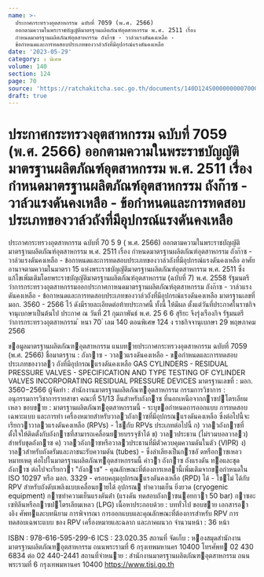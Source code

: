 ```yaml
---
name: >-
  ประกาศกระทรวงอุตสาหกรรม ฉบับที่ 7059 (พ.ศ. 2566)
  ออกตามความในพระราชบัญญัติมาตรฐานผลิตภัณฑ์อุตสาหกรรม พ.ศ. 2511 เรื่อง
  กำหนดมาตรฐานผลิตภัณฑ์อุตสาหกรรม ถังก๊าซ - วาล์วแรงดันคงเหลือ -
  ข้อกำหนดและการทดสอบประเภทของวาล์วถังที่มีอุปกรณ์แรงดันคงเหลือ
date: '2023-05-29'
category: ง พิเศษ
volume: 140
section: 124
page: 70
source: 'https://ratchakitcha.soc.go.th/documents/140D124S0000000007000.pdf'
draft: true
---
```


# ประกาศกระทรวงอุตสาหกรรม ฉบับที่ 7059 (พ.ศ. 2566) ออกตามความในพระราชบัญญัติมาตรฐานผลิตภัณฑ์อุตสาหกรรม พ.ศ. 2511 เรื่อง กำหนดมาตรฐานผลิตภัณฑ์อุตสาหกรรม ถังก๊าซ - วาล์วแรงดันคงเหลือ - ข้อกำหนดและการทดสอบประเภทของวาล์วถังที่มีอุปกรณ์แรงดันคงเหลือ

ประกาศกระทรวงอุตสาหกรรม ฉบับที่ 70 5 9 ( พ.ศ. 2566) ออกตามความในพระราชบัญญัติมาตรฐานผลิตภัณฑ์อุตสาหกรรม พ.ศ. 2511 เรื่อง กำหนดมาตรฐานผลิตภัณฑ์อุตสาหกรรม ถังก๊าซ - วาล์วแรงดันคงเหลือ - ข้อกาหนดและการทดสอบประเภทของวาล์วถังที่มีอุปกรณ์แรงดันคงเหลือ อาศัยอานาจตามความในมาตรา 15 แห่งพระราชบัญญัติมาตรฐานผลิตภัณฑ์อุตสาหกรรม พ.ศ. 2511 ซึ่งแก้ไขเพิ่มเติมโดยพระราชบัญญัติมาตรฐานผลิตภัณฑ์อุตสาหกรรม (ฉบับที่ 7) พ.ศ. 2558 รัฐมนตรีว่าการกระทรวงอุตสาหกรรมออกประกาศกาหนดมาตรฐานผลิตภัณฑ์อุตสาหกรรม ถังก๊าซ - วาล์วแรงดันคงเหลือ - ข้อกาหนดและการทดสอบประเภทของวาล์วถังที่มีอุปกรณ์แรงดันคงเหลือ มาตรฐานเลขที่ มอก. 3560 - 2566 ไว้ ดังมีรายละเอียดต่อท้ายประกาศนี้ ทั้งนี้ ให้มีผล ตั้งแต่วันที่ประกาศในราชกิจจานุเบกษาเป็นต้นไป ประกาศ ณ วันที่ 21 กุมภาพันธ์ พ.ศ. 25 6 6 สุริยะ จึงรุ่งเรืองกิจ รัฐมนตรีว่าการกระทรวงอุตสาหกรรม ้ หนา 70 ่ เลม 140 ตอนพิเศษ 124 ง ราชกิจจานุเบกษา 29 พฤษภาคม 2566

ขอมูลมาตรฐานผลิตภัณฑอุตสาหกรรม แนบทายประกาศกระทรวงอุตสาหกรรม ฉบับที่ 7059 (พ.ศ. 2566) ชื่อมาตรฐาน : ถังกาซ - วาลวแรงดันคงเหลือ - ขอกําหนดและการทดสอบประเภทของวาลว ถังที่มีอุปกรณแรงดันคงเหลือ GAS CYLINDERS - RESIDUAL PRESSURE VALVES - SPECIFICATION AND TYPE TESTING OF CYLINDER VALVES INCORPORATING RESIDUAL PRESSURE DEVICES มาตรฐานเลขที่ : มอก. 3560−2566 ผู้จัดทํา : สํานักงานมาตรฐานผลิตภัณฑอุตสาหกรรม กรรมการวิชาการ : อนุกรรมการวิชาการรายสาขา คณะที่ 51/13 ลิ้นสําหรับถังกาซ ที่นอกเหนือจากกาซปโตรเลียมเหลว ขอบขาย : มาตรฐานผลิตภัณฑอุตสาหกรรมนี้ - ระบุขอกําหนดการออกแบบ การทดสอบเฉพาะแบบ และการทํา เครื่องหมายสําหรับวาลวถังกาซที่มีอุปกรณแรงดันคงเหลือ ซึ่งต่อไปนี้จะ เรียกวาวาลวแรงดันคงเหลือ (RPVs) - ใชกับ RPVs ประเภทต่อไปนี้ ก) วาลวถังกาซที่ตั้งใจให้ติดตั้งกับถังกาซที่สามารถเคลื่อนยายบรรจุซ้ําได้ ข) วาลวประธาน (ไม่รวมบอลวาลว) สําหรับชุดถังกาซ ค) วาลวถังกาซหรือวาลวประธานที่มีตัวควบคุมความดันในตัว (VIPR) ง) วาลวสําหรับถังดรัมและภาชนะรับความดัน (tubes) - ซึ่งลําเลียงเป็นกาซอั ดหรือกาซเหลว หมายเหตุ ต่อไปในมาตรฐานผลิตภัณฑอุตสาหกรรมนี้ คําวา ถังกาซ ถังแรงดัน ทอและชุด ถังกาซ ต่อไปจะเรียกวา "ถังกาซ" - คุณลักษณะที่ต้องการเหลานี้เพิ่มเติมจากขอกําหนดใน ISO 10297 หรือ มอก. 3329 - ครอบคลุมอุปกรณแรงดันคงเหลือ (RPD) ได้ - ใชไม่ ได้กับ RPV สําหรับถังดับเพลิงแบบเคลื่อนยายได้ อุปกรณ ทําความเย็น ยิ่งยวด (cryogenic equipment) กาซทําความเย็นแรงดันต่ํา (แรงดัน ทดสอบถังกาซนอยกวา 50 bar) กาซอะเซทิลีนหรือกาซปโตรเลียมเหลว (LPG) เนื้อหาประกอบด้วย : บททั่วไป ขอบขาย เอกสารอางอิง ศัพทและบทนิยาม การพิจารณา การออกแบบและคุณลักษณะที่ต้องการสําหรับ RPV การทดสอบเฉพาะแบบ ของ RPV เครื่องหมายและฉลาก และภาคผนวก จํานวนหน้า : 36 หน้า

ISBN : 978-616-595-299-6 ICS : 23.020.35 สถานที่ จัดเก็บ : หองสมุดสํานักงานมาตรฐานผลิตภัณฑอุตสาหกรรม ถนนพระรามที่ 6 กรุงเทพมหานคร 10400 โทรศัพท 02 430 6834 ต่อ 02 440-2441 สถานที่จําหนาย : สํานักงานมาตรฐานผลิตภัณฑอุตสาหกรรม ถนนพระรามที่ 6 กรุงเทพมหานคร 10400 https://www.tisi.go.th
